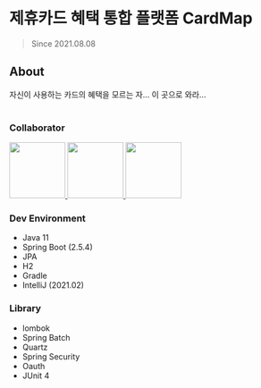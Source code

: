 # 제휴카드 혜택 통합 플랫폼 CardMap
> Since 2021.08.08

## About
자신이 사용하는 카드의 혜택을 모르는 자... 이 곳으로 와라...
<br/><br/>

### Collaborator
<p>
<a href="https://github.com/sooomni" title="Soomin">
  <img src="https://github.com/sooomni.png" width="100">
</a>
<a href="https://github.com/chungdk1993" title="Donggun">
  <img src="https://github.com/chungdk1993.png" width="100">
</a>
<a href="https://github.com/KimMingeon0625" title="Mingeon">
  <img src="https://github.com/KimMingeon0625.png" width="100">
</a>
</p>

### Dev Environment
- Java 11
- Spring Boot (2.5.4)
- JPA
- H2
- Gradle
- IntelliJ (2021.02)

### Library
- lombok
- Spring Batch
- Quartz
- Spring Security
- Oauth
- JUnit 4
